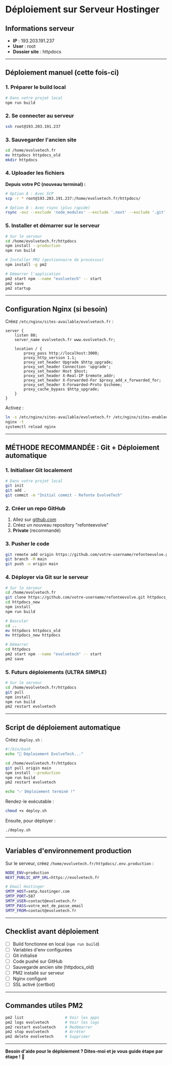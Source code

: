 # Déploiement sur Serveur Hostinger

## Informations serveur
- **IP** : 193.203.191.237
- **User** : root
- **Dossier site** : httpdocs

---

## Déploiement manuel (cette fois-ci)

### 1. Préparer le build local

```bash
# Dans votre projet local
npm run build
```

### 2. Se connecter au serveur

```bash
ssh root@193.203.191.237
```

### 3. Sauvegarder l'ancien site

```bash
cd /home/evolvetech.fr
mv httpdocs httpdocs_old
mkdir httpdocs
```

### 4. Uploader les fichiers

**Depuis votre PC (nouveau terminal) :**

```bash
# Option A : Avec SCP
scp -r * root@193.203.191.237:/home/evolvetech.fr/httpdocs/

# Option B : Avec rsync (plus rapide)
rsync -avz --exclude 'node_modules' --exclude '.next' --exclude '.git' ./ root@193.203.191.237:/home/evolvetech.fr/httpdocs/
```

### 5. Installer et démarrer sur le serveur

```bash
# Sur le serveur
cd /home/evolvetech.fr/httpdocs
npm install --production
npm run build

# Installer PM2 (gestionnaire de processus)
npm install -g pm2

# Démarrer l'application
pm2 start npm --name "evolvetech" -- start
pm2 save
pm2 startup
```

---

## Configuration Nginx (si besoin)

Créez `/etc/nginx/sites-available/evolvetech.fr` :

```nginx
server {
    listen 80;
    server_name evolvetech.fr www.evolvetech.fr;

    location / {
        proxy_pass http://localhost:3000;
        proxy_http_version 1.1;
        proxy_set_header Upgrade $http_upgrade;
        proxy_set_header Connection 'upgrade';
        proxy_set_header Host $host;
        proxy_set_header X-Real-IP $remote_addr;
        proxy_set_header X-Forwarded-For $proxy_add_x_forwarded_for;
        proxy_set_header X-Forwarded-Proto $scheme;
        proxy_cache_bypass $http_upgrade;
    }
}
```

Activez :
```bash
ln -s /etc/nginx/sites-available/evolvetech.fr /etc/nginx/sites-enabled/
nginx -t
systemctl reload nginx
```

---

## MÉTHODE RECOMMANDÉE : Git + Déploiement automatique

### 1. Initialiser Git localement

```bash
# Dans votre projet local
git init
git add .
git commit -m "Initial commit - Refonte EvolveTech"
```

### 2. Créer un repo GitHub

1. Allez sur [github.com](https://github.com)
2. Créez un nouveau repository "refonteevolve"
3. **Private** (recommandé)

### 3. Pusher le code

```bash
git remote add origin https://github.com/votre-username/refonteevolve.git
git branch -M main
git push -u origin main
```

### 4. Déployer via Git sur le serveur

```bash
# Sur le serveur
cd /home/evolvetech.fr
git clone https://github.com/votre-username/refonteevolve.git httpdocs_new
cd httpdocs_new
npm install
npm run build

# Basculer
cd ..
mv httpdocs httpdocs_old
mv httpdocs_new httpdocs

# Démarrer
cd httpdocs
pm2 start npm --name "evolvetech" -- start
pm2 save
```

### 5. Futurs déploiements (ULTRA SIMPLE)

```bash
# Sur le serveur
cd /home/evolvetech.fr/httpdocs
git pull
npm install
npm run build
pm2 restart evolvetech
```

---

## Script de déploiement automatique

Créez `deploy.sh` :

```bash
#!/bin/bash
echo "🚀 Déploiement EvolveTech..."

cd /home/evolvetech.fr/httpdocs
git pull origin main
npm install --production
npm run build
pm2 restart evolvetech

echo "✅ Déploiement terminé !"
```

Rendez-le exécutable :
```bash
chmod +x deploy.sh
```

Ensuite, pour déployer :
```bash
./deploy.sh
```

---

## Variables d'environnement production

Sur le serveur, créez `/home/evolvetech.fr/httpdocs/.env.production` :

```bash
NODE_ENV=production
NEXT_PUBLIC_APP_URL=https://evolvetech.fr

# Email Hostinger
SMTP_HOST=smtp.hostinger.com
SMTP_PORT=587
SMTP_USER=contact@evolvetech.fr
SMTP_PASS=votre_mot_de_passe_email
SMTP_FROM=contact@evolvetech.fr
```

---

## Checklist avant déploiement

- [ ] Build fonctionne en local (`npm run build`)
- [ ] Variables d'env configurées
- [ ] Git initialisé
- [ ] Code pushé sur GitHub
- [ ] Sauvegarde ancien site (httpdocs_old)
- [ ] PM2 installé sur serveur
- [ ] Nginx configuré
- [ ] SSL activé (certbot)

---

## Commandes utiles PM2

```bash
pm2 list                  # Voir les apps
pm2 logs evolvetech       # Voir les logs
pm2 restart evolvetech    # Redémarrer
pm2 stop evolvetech       # Arrêter
pm2 delete evolvetech     # Supprimer
```

---

**Besoin d'aide pour le déploiement ? Dites-moi et je vous guide étape par étape !** 🚀

